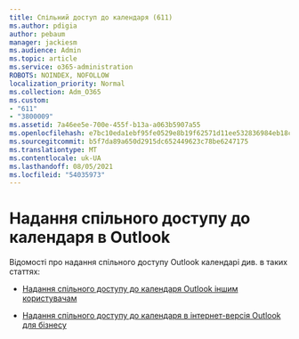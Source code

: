 ```yaml
---
title: Спільний доступ до календаря (611)
ms.author: pdigia
author: pebaum
manager: jackiesm
ms.audience: Admin
ms.topic: article
ms.service: o365-administration
ROBOTS: NOINDEX, NOFOLLOW
localization_priority: Normal
ms.collection: Adm_O365
ms.custom:
- "611"
- "3800009"
ms.assetid: 7a46ee5e-700e-455f-b13a-a063b5907a55
ms.openlocfilehash: e7bc10eda1ebf95fe0529e8b19f62571d11ee532836984eb18c5fa9b4647ca3d
ms.sourcegitcommit: b5f7da89a650d2915dc652449623c78be6247175
ms.translationtype: MT
ms.contentlocale: uk-UA
ms.lasthandoff: 08/05/2021
ms.locfileid: "54035973"
---
```

# <a name="calendar-sharing-in-outlook"></a>Надання спільного доступу до календаря в Outlook

Відомості про надання спільного доступу Outlook календарі див. в таких статтях:
  
- [Надання спільного доступу до календаря Outlook іншим користувачам](https://support.office.com/article/353ed2c1-3ec5-449d-8c73-6931a0adab88)

- [Надання спільного доступу до календаря в інтернет-версія Outlook для бізнесу](https://support.office.com/article/7ecef8ae-139c-40d9-bae2-a23977ee58d5)
